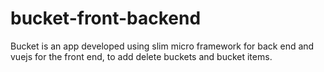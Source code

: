 # bucket-front-backend
Bucket is an app developed using slim micro framework for back end and vuejs for the front end, to add delete buckets and bucket items.
